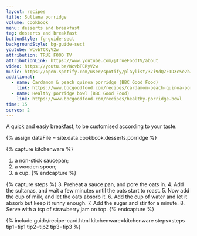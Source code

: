 ```yaml
---
layout: recipes
title: Sultana porridge
volume: cookbook
menu: desserts and breakfast
tag: desserts and breakfast
buttonStyle: fg-guide-sect
backgroundStyle: bg-guide-sect
youtube: WcvbTCRyV2w
attribution: TRUE FOOD TV
attributionLink: https://www.youtube.com/@TrueFoodTV/about
video: https://youtu.be/WcvbTCRyV2w
music: https://open.spotify.com/user/spotify/playlist/37i9dQZF1DXc5e2bJhV6pu?si=yLXThGP-Snqw4PVvII8C-w
additional:
  - name: Cardamom & peach quinoa porridge (BBC Good Food)
    link: https://www.bbcgoodfood.com/recipes/cardamom-peach-quinoa-porridge
  - name: Healthy porridge bowl (BBC Good Food)
    link: https://www.bbcgoodfood.com/recipes/healthy-porridge-bowl
time: 15
serves: 2
---
```


A quick and easiy breakfast, to be customised according to your taste.
<!-- excerpt-end -->


{% assign dataFile = site.data.cookbook.desserts.porridge %}

{% capture kitchenware %}
1. a non-stick saucepan;
2. a wooden spoon;
3. a cup.
{% endcapture %}

{% capture steps %}
3. Preheat a sauce pan, and pore the oats in.
4. Add the sultanas, and wait a few minutes until the oats start to roast.
5. Now add the cup of milk, and let the oats absorb it.
6. Add the cup of water and let it absorb but keep it runny enough.
7. Add the sugar and stir for a minute.
8. Serve with a tsp of strawberry jam on top.
{% endcapture %}

{% include guide/recipe-card.html kitchenware=kitchenware steps=steps tip1=tip1 tip2=tip2 tip3=tip3 %}

